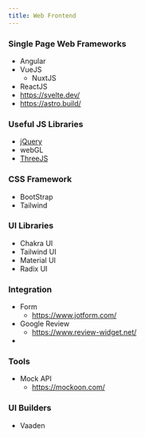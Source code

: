 ```yaml
---
title: Web Frontend
---
```


### Single Page Web Frameworks

- Angular
- VueJS
  - NuxtJS
- ReactJS
- https://svelte.dev/
- https://astro.build/

### Useful JS Libraries

- [jQuery](https://jquery.com/)
- webGL
- [ThreeJS](https://threejs.org/)

### CSS Framework

- BootStrap
- Tailwind

### UI Libraries

- Chakra UI
- Tailwind UI
- Material UI
- Radix UI

### Integration
- Form
  - https://www.jotform.com/
- Google Review
  - https://www.review-widget.net/
- 

### Tools

- Mock API
  - https://mockoon.com/


### UI Builders

- Vaaden